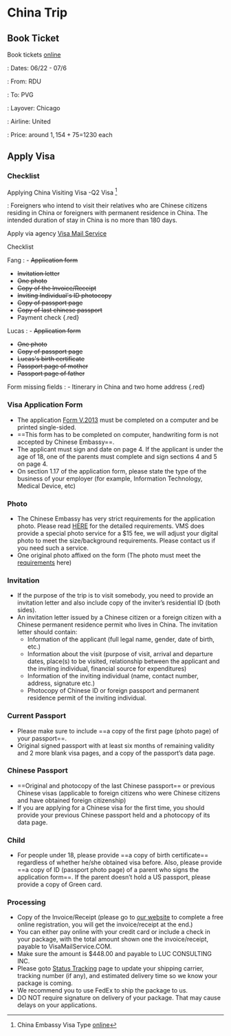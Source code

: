 # China Trip



## Book Ticket

Book tickets [online](https://www.justfly.com)

: Dates: 06/22 - 07/6

: From: RDU

: To: PVG 

: Layover: Chicago

: Airline: United

: Price: around $1,154+75=$1230 each

## Apply Visa

### Checklist

Applying China Visiting Visa -Q2 Visa [^visa]

: Foreigners who intend to visit their relatives who are Chinese citizens residing in China or foreigners with permanent residence in China. The intended duration of stay in China is no more than 180 days.

Apply via agency [Visa Mail Service](http://www.visamailservice.com/q2-visiting-visa/)

Checklist

Fang
: - ~~Application form~~
  - ~~Invitation letter~~
  - ~~One photo~~
  - ~~Copy of the Invoice/Receipt~~
  - ~~Inviting Individual's ID photocopy~~
  - ~~Copy of passport page~~
  - ~~Copy of last chinese passport~~
  - Payment check {.red}

Lucas
: - ~~Application form~~
  - ~~One photo~~
  - ~~Copy of passport page~~
  - ~~Lucas's birth certificate~~
  - ~~Passport page of mother~~
  - ~~Passport page of father~~

Form missing fields
: - Itinerary in China and two home address {.red}
### Visa Application Form

- The application [Form V.2013](https://www.visamailservice.com/forms/) must be completed on a computer and be printed single-sided.
- ==This form has to be completed on computer, handwriting form is not accepted by Chinese Embassy==.
- The applicant must sign and date on page 4. If the applicant is under the age of 18, one of the parents must complete and sign sections 4 and 5 on page 4.  
- On section 1.17 of the application form, please state the type of the business of your employer (for example, Information Technology, Medical Device, etc)

### Photo

- The Chinese Embassy has very strict requirements for the application photo. Please read [HERE](http://www.china-embassy.org/eng/visas/W020161206207988735166.jpg) for the detailed requirements. VMS does provide a special photo service for a $15 fee, we will adjust your digital photo to meet the size/background requirements. Please contact us if you need such a service.
- One original photo affixed on the form (The photo must meet the [requirements](http://www.china-embassy.org/eng/visas/W020161206207988735166.jpg) here)

### Invitation

- If the purpose of the trip is to visit somebody, you need to provide an invitation letter and also include copy of the inviter’s residential ID (both sides).
- An invitation letter issued by a Chinese citizen or a foreign citizen with a Chinese permanent residence permit who lives in China. The invitation letter should contain: 
  - Information of the applicant (full legal name, gender, date of birth, etc.)
  - Information about the visit (purpose of visit, arrival and departure dates, place(s) to be visited, relationship between the applicant and the inviting individual, financial source for expenditures)
  - Information of the inviting individual (name, contact number, address, signature etc.)
  - Photocopy of Chinese ID or foreign passport and permanent residence permit of the inviting individual.

### Current Passport

- Please make sure to include ==a copy of the first page (photo page) of your passport==.
- Original signed passport with at least six months of remaining validity and 2 more blank visa pages, and a copy of the passport’s data page.


### Chinese Passport

- ==Original and photocopy of the last Chinese passport== or previous Chinese visas (applicable to foreign citizens who were Chinese citizens and have obtained foreign citizenship)
- If you are applying for a Chinese visa for the first time, you should provide your previous Chinese passport held and a photocopy of its data page.

### Child

- For people under 18, please provide ==a copy of birth certificate== regardless of whether he/she obtained visa before. Also, please provide ==a copy of ID (passport photo page) of a parent who signs the application form==. If the parent doesn’t hold a US passport, please provide a copy of Green card. 

### Processing

- Copy of the Invoice/Receipt (please go to [our website](www.visamailservice.com) to complete a free online registration, you will get the invoice/receipt at the end.)
- You can either pay online with your credit card or include a check in your package, with the total amount shown one the invoice/receipt, payable to VisaMailService.COM.
- Make sure the amount is $448.00 and payable to LUC CONSULTING INC.
- Please goto [Status Tracking](http://www.visamailservice.com/status-tracking) page to update your shipping carrier, tracking number (if any), and estimated delivery time so we know your package is coming.
- We recommend you to use FedEx to ship the package to us.
- DO NOT require signature on delivery of your package. That may cause delays on your applications.


[^visa]: China Embassy Visa Type [online](http://www.china-embassy.org/eng/visas/hrsq/)